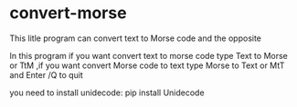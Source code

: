# convert-morse
This litle program can convert text to Morse code and the opposite 

In this program if you want convert text to morse code type Text to Morse or TtM ,if you want convert Morse code to text type Morse to Text or MtT and Enter /Q to quit

you need to install unidecode: pip install Unidecode
